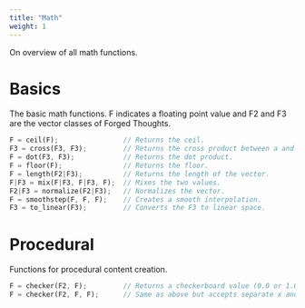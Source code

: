 ```yaml
---
title: "Math"
weight: 1
---
```


On overview of all math functions.

# Basics

The basic math functions. F indicates a floating point value and F2 and F3 are the vector classes of Forged Thoughts.

```rust
F = ceil(F);                // Returns the ceil.
F3 = cross(F3, F3);         // Returns the cross product between a and b.
F = dot(F3, F3);            // Returns the dot product.
F = floor(F);               // Returns the floor.
F = length(F2|F3);          // Returns the length of the vector.
F|F3 = mix(F|F3, F|F3, F);  // Mixes the two values.
F2|F3 = normalize(F2|F3);   // Normalizes the vector.
F = smoothstep(F, F, F);    // Creates a smooth interpolation.
F3 = to_linear(F3);         // Converts the F3 to linear space.
```

# Procedural

Functions for procedural content creation.

```rust
F = checker(F2, F);         // Returns a checkerboard value (0.0 or 1.0) for the given 2D position and the pattern size.
F = checker(F2, F, F);      // Same as above but accepts separate x and y sizes
```